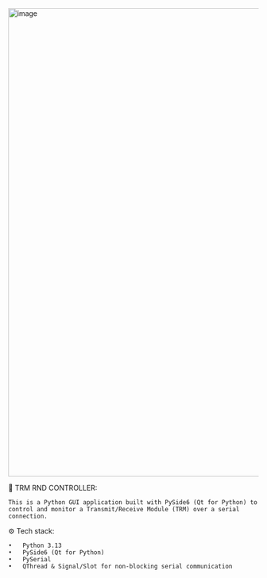 <img width="1386" height="944" alt="image" src="https://github.com/user-attachments/assets/8a3c83d3-bb15-4d75-900b-4dc51b3f267b" />



📡 TRM RND CONTROLLER:

    This is a Python GUI application built with PySide6 (Qt for Python) to control and monitor a Transmit/Receive Module (TRM) over a serial connection.

⚙️ Tech stack:

    •	Python 3.13
    •	PySide6 (Qt for Python)
    •	PySerial
    •	QThread & Signal/Slot for non-blocking serial communication
